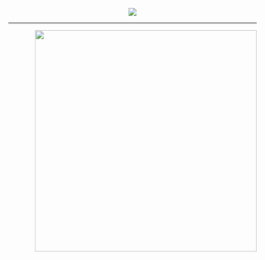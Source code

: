 <p align="center">
  <img src="https://readme-typing-svg.demolab.com/?lines=You Are Not My Friend,;You Are My Brother, My Friend&center=true&width=440&height=45&color=f75c7e&vCenter=true&pause=1000&size=24" />
</p>

<hr />

<p align="right">
    <img align="right" width="450" src="https://github.com/IvanMenshikh/Welcome/blob/main/welcome.gif">
</p>
